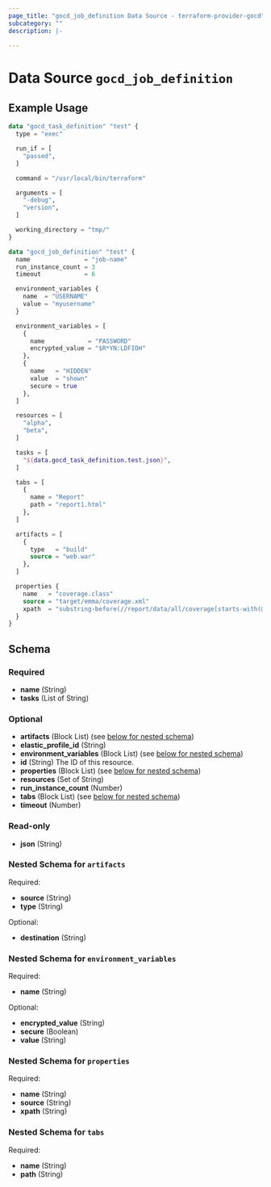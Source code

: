 ```yaml
---
page_title: "gocd_job_definition Data Source - terraform-provider-gocd"
subcategory: ""
description: |-
  
---
```


# Data Source `gocd_job_definition`



## Example Usage

```terraform
data "gocd_task_definition" "test" {
  type = "exec"

  run_if = [
    "passed",
  ]

  command = "/usr/local/bin/terraform"

  arguments = [
    "-debug",
    "version",
  ]

  working_directory = "tmp/"
}

data "gocd_job_definition" "test" {
  name               = "job-name"
  run_instance_count = 3
  timeout            = 6

  environment_variables {
    name  = "USERNAME"
    value = "myusername"
  }

  environment_variables = [
    {
      name            = "PASSWORD"
      encrypted_value = "$R*YN:LDFIOH"
    },
    {
      name   = "HIDDEN"
      value  = "shown"
      secure = true
    },
  ]

  resources = [
    "alpha",
    "beta",
  ]

  tasks = [
    "${data.gocd_task_definition.test.json}",
  ]

  tabs = [
    {
      name = "Report"
      path = "report1.html"
    },
  ]

  artifacts = [
    {
      type   = "build"
      source = "web.war"
    },
  ]

  properties {
    name   = "coverage.class"
    source = "target/emma/coverage.xml"
    xpath  = "substring-before(//report/data/all/coverage[starts-with(@type,'class')]/@value, '%')"
  }
}
```

## Schema

### Required

- **name** (String)
- **tasks** (List of String)

### Optional

- **artifacts** (Block List) (see [below for nested schema](#nestedblock--artifacts))
- **elastic_profile_id** (String)
- **environment_variables** (Block List) (see [below for nested schema](#nestedblock--environment_variables))
- **id** (String) The ID of this resource.
- **properties** (Block List) (see [below for nested schema](#nestedblock--properties))
- **resources** (Set of String)
- **run_instance_count** (Number)
- **tabs** (Block List) (see [below for nested schema](#nestedblock--tabs))
- **timeout** (Number)

### Read-only

- **json** (String)

<a id="nestedblock--artifacts"></a>
### Nested Schema for `artifacts`

Required:

- **source** (String)
- **type** (String)

Optional:

- **destination** (String)


<a id="nestedblock--environment_variables"></a>
### Nested Schema for `environment_variables`

Required:

- **name** (String)

Optional:

- **encrypted_value** (String)
- **secure** (Boolean)
- **value** (String)


<a id="nestedblock--properties"></a>
### Nested Schema for `properties`

Required:

- **name** (String)
- **source** (String)
- **xpath** (String)


<a id="nestedblock--tabs"></a>
### Nested Schema for `tabs`

Required:

- **name** (String)
- **path** (String)


